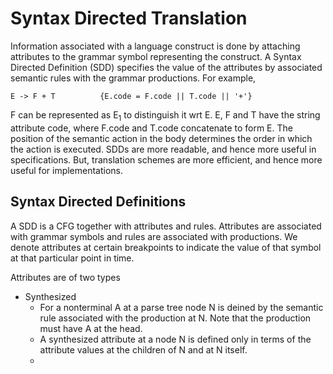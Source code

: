 # Syntax Directed Translation

Information associated with a language construct is done by attaching attributes to the grammar symbol representing the construct. A Syntax Directed Definition (SDD) specifies the value of the attributes by associated semantic rules with the grammar productions. For example,
```
E -> F + T          {E.code = F.code || T.code || '+'}
```
F can be represented as E<sub>1</sub> to distinguish it wrt E. E, F and T have the string attribute code, where F.code and T.code concatenate to form E. The position of the semantic action in the body determines the order in which the action is executed. SDDs are more readable, and hence more useful in specifications. But, translation schemes are more efficient, and hence more useful for implementations. 

## Syntax Directed Definitions

A SDD is a CFG together with attributes and rules. Attributes are associated with grammar symbols and rules are associated with productions. We denote attributes at certain breakpoints to indicate the value of that symbol at that particular point in time. 

Attributes are of two types
- Synthesized
  -  For a nonterminal A at a parse tree node N is deined by the semantic rule associated with the production at N. Note that the production must have A at the head. 
  -  A synthesized attribute at a node N is defined only in terms of the attribute values at the children of N and at N itself.
  -  